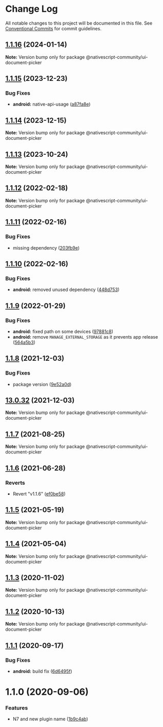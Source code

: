 # Change Log

All notable changes to this project will be documented in this file.
See [Conventional Commits](https://conventionalcommits.org) for commit guidelines.

## [1.1.16](https://github.com/nativescript-community/ui-document-picker/compare/v1.1.15...v1.1.16) (2024-01-14)

**Note:** Version bump only for package @nativescript-community/ui-document-picker

## [1.1.15](https://github.com/nativescript-community/ui-document-picker/compare/v1.1.14...v1.1.15) (2023-12-23)

### Bug Fixes

* **android:** native-api-usage ([a87fa8e](https://github.com/nativescript-community/ui-document-picker/commit/a87fa8e71dafac822644eb69559ba5b9a9257fae))

## [1.1.14](https://github.com/nativescript-community/ui-document-picker/compare/v1.1.13...v1.1.14) (2023-12-15)

**Note:** Version bump only for package @nativescript-community/ui-document-picker

## [1.1.13](https://github.com/nativescript-community/ui-document-picker/compare/v1.1.12...v1.1.13) (2023-10-24)

**Note:** Version bump only for package @nativescript-community/ui-document-picker

## [1.1.12](https://github.com/nativescript-community/ui-document-picker/compare/v1.1.11...v1.1.12) (2022-02-18)

**Note:** Version bump only for package @nativescript-community/ui-document-picker

## [1.1.11](https://github.com/nativescript-community/ui-document-picker/compare/v1.1.10...v1.1.11) (2022-02-16)

### Bug Fixes

* missing dependency ([203fb9e](https://github.com/nativescript-community/ui-document-picker/commit/203fb9e46c7f6c526ff67c50ff8f60d842bd097e))

## [1.1.10](https://github.com/nativescript-community/ui-document-picker/compare/v1.1.9...v1.1.10) (2022-02-16)

### Bug Fixes

* **android:** removed unused dependency ([448d753](https://github.com/nativescript-community/ui-document-picker/commit/448d75379ce7c25d6faba64b2a4a320b4f5e058c))

## [1.1.9](https://github.com/nativescript-community/ui-document-picker/compare/v1.1.8...v1.1.9) (2022-01-29)

### Bug Fixes

* **android:** fixed path on some devices ([97881c8](https://github.com/nativescript-community/ui-document-picker/commit/97881c808dee5fb4f78339e2562482554dbe3bc4))
* **android:** remove `MANAGE_EXTERNAL_STORAGE` as it prevents app release ([564a5b3](https://github.com/nativescript-community/ui-document-picker/commit/564a5b3706c9bdd2ba9be963e77b7f03bd5f6eb4))

## [1.1.8](https://github.com/nativescript-community/ui-document-picker/compare/v13.0.32...v1.1.8) (2021-12-03)

### Bug Fixes

* package version ([9e52a0d](https://github.com/nativescript-community/ui-document-picker/commit/9e52a0ddec67b47a369efbf422731388681e2965))

## [13.0.32](https://github.com/nativescript-community/ui-document-picker/compare/v1.1.7...v13.0.32) (2021-12-03)

**Note:** Version bump only for package @nativescript-community/ui-document-picker

## [1.1.7](https://github.com/nativescript-community/ui-document-picker/compare/v1.1.6...v1.1.7) (2021-08-25)

**Note:** Version bump only for package @nativescript-community/ui-document-picker

## [1.1.6](https://github.com/nativescript-community/ui-document-picker/compare/v1.1.5...v1.1.6) (2021-06-28)

### Reverts

* Revert "v1.1.6" ([ef0be58](https://github.com/nativescript-community/ui-document-picker/commit/ef0be58589aa75a6be4a85b2837b6f968c341b08))

## [1.1.5](https://github.com/nativescript-community/ui-document-picker/compare/v1.1.4...v1.1.5) (2021-05-19)

**Note:** Version bump only for package @nativescript-community/ui-document-picker

## [1.1.4](https://github.com/nativescript-community/ui-document-picker/compare/v1.1.3...v1.1.4) (2021-05-04)

**Note:** Version bump only for package @nativescript-community/ui-document-picker

## [1.1.3](https://github.com/nativescript-community/ui-document-picker/compare/v1.1.2...v1.1.3) (2020-11-02)

**Note:** Version bump only for package @nativescript-community/ui-document-picker

## [1.1.2](https://github.com/nativescript-community/ui-document-picker/compare/v1.1.1...v1.1.2) (2020-10-13)

**Note:** Version bump only for package @nativescript-community/ui-document-picker

## [1.1.1](https://github.com/nativescript-community/ui-document-picker/compare/v1.1.0...v1.1.1) (2020-09-17)

### Bug Fixes

* **android:** build fix ([6d6495f](https://github.com/nativescript-community/ui-document-picker/commit/6d6495f8cbbd81f55773d74aae0fa0da0480dc21))

# 1.1.0 (2020-09-06)

### Features

* N7 and new plugin name ([1b9c4ab](https://github.com/nativescript-community/ui-document-picker/commit/1b9c4abf4eb1c64c8cee565f7a4ae08319718e3a))
